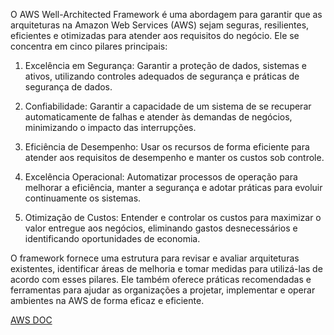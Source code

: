 
O AWS Well-Architected Framework é uma abordagem para garantir que as arquiteturas na Amazon Web Services (AWS) sejam seguras, resilientes, eficientes e otimizadas para atender aos requisitos do negócio. Ele se concentra em cinco pilares principais:

1. Excelência em Segurança: Garantir a proteção de dados, sistemas e ativos, utilizando controles adequados de segurança e práticas de segurança de dados.

2. Confiabilidade: Garantir a capacidade de um sistema de se recuperar automaticamente de falhas e atender às demandas de negócios, minimizando o impacto das interrupções.

3. Eficiência de Desempenho: Usar os recursos de forma eficiente para atender aos requisitos de desempenho e manter os custos sob controle.

4. Excelência Operacional: Automatizar processos de operação para melhorar a eficiência, manter a segurança e adotar práticas para evoluir continuamente os sistemas.

5. Otimização de Custos: Entender e controlar os custos para maximizar o valor entregue aos negócios, eliminando gastos desnecessários e identificando oportunidades de economia.

O framework fornece uma estrutura para revisar e avaliar arquiteturas existentes, identificar áreas de melhoria e tomar medidas para utilizá-las de acordo com esses pilares. Ele também oferece práticas recomendadas e ferramentas para ajudar as organizações a projetar, implementar e operar ambientes na AWS de forma eficaz e eficiente.

[AWS DOC](https://aws.amazon.com/pt/architecture/well-architected/?wa-lens-whitepapers.sort-by=item.additionalFields.sortDate&wa-lens-whitepapers.sort-order=desc&wa-guidance-whitepapers.sort-by=item.additionalFields.sortDate&wa-guidance-whitepapers.sort-order=desc)